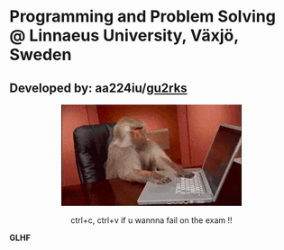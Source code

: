# Programming and Problem Solving @ Linnaeus University, Växjö, Sweden
## Developed by: aa224iu/[gu2rks](https://github.com/gu2rks)

<p align="center">
  <img src="https://github.com/gu2rks/1DV506/blob/LAB2/coding.gif">


<center>ctrl+c, ctrl+v if u wannna fail on the exam !!</center>
</p>

**GLHF**